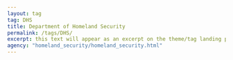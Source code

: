 ```yaml
---
layout: tag
tag: DHS
title: Department of Homeland Security
permalink: /tags/DHS/
excerpt: this text will appear as an excerpt on the theme/tag landing page
agency: "homeland_security/homeland_security.html"
---
```

